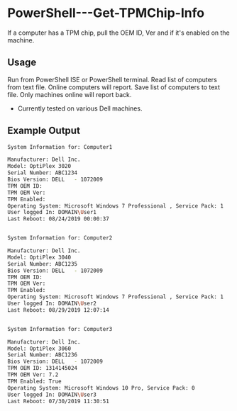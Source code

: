 # PowerShell---Get-TPMChip-Info
If a computer has a TPM chip, pull the OEM ID, Ver and if it's enabled on the machine. 

## Usage

Run from PowerShell ISE or PowerShell terminal. Read list of computers from text file. Online computers will report. Save list of computers to text file. Only machines online will report back.

* Currently tested on various Dell machines.

## Example Output
```sh
System Information for: Computer1

Manufacturer: Dell Inc.
Model: OptiPlex 3020
Serial Number: ABC1234
Bios Version: DELL   - 1072009
TPM OEM ID: 
TPM OEM Ver: 
TPM Enabled: 
Operating System: Microsoft Windows 7 Professional , Service Pack: 1
User logged In: DOMAIN\User1
Last Reboot: 08/24/2019 00:00:37


System Information for: Computer2

Manufacturer: Dell Inc.
Model: OptiPlex 3040
Serial Number: ABC1235
Bios Version: DELL   - 1072009
TPM OEM ID: 
TPM OEM Ver: 
TPM Enabled: 
Operating System: Microsoft Windows 7 Professional , Service Pack: 1
User logged In: DOMAIN\User2
Last Reboot: 08/29/2019 12:07:14


System Information for: Computer3

Manufacturer: Dell Inc.
Model: OptiPlex 3060
Serial Number: ABC1236
Bios Version: DELL   - 1072009
TPM OEM ID: 1314145024
TPM OEM Ver: 7.2
TPM Enabled: True
Operating System: Microsoft Windows 10 Pro, Service Pack: 0
User logged In: DOMAIN\User3
Last Reboot: 07/30/2019 11:30:51
```

